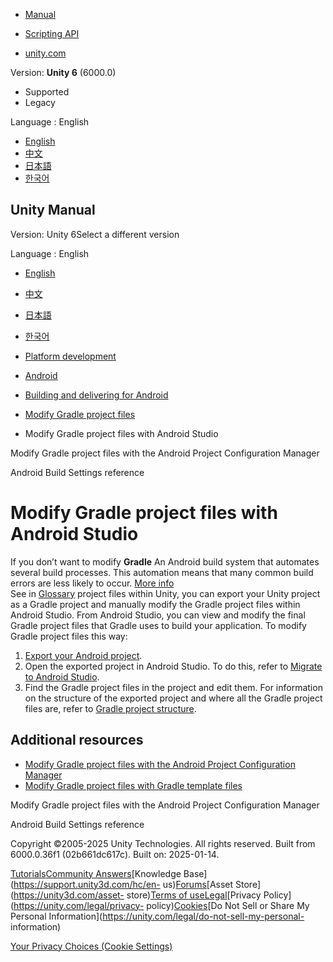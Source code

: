 [](https://docs.unity3d.com)

  * [Manual](../Manual/index.html)
  * [Scripting API](../ScriptReference/index.html)

  * [unity.com](https://unity.com/)

Version: **Unity 6** (6000.0)

  * Supported
  * Legacy

Language : English

  * [English](/Manual/android-modify-gradle-project-files-android-studio.html)
  * [中文](/cn/current/Manual/android-modify-gradle-project-files-android-studio.html)
  * [日本語](/ja/current/Manual/android-modify-gradle-project-files-android-studio.html)
  * [한국어](/kr/current/Manual/android-modify-gradle-project-files-android-studio.html)

[](https://docs.unity3d.com)

## Unity Manual

Version: Unity 6Select a different version

Language : English

  * [English](/Manual/android-modify-gradle-project-files-android-studio.html)
  * [中文](/cn/current/Manual/android-modify-gradle-project-files-android-studio.html)
  * [日本語](/ja/current/Manual/android-modify-gradle-project-files-android-studio.html)
  * [한국어](/kr/current/Manual/android-modify-gradle-project-files-android-studio.html)

  * [Platform development ](PlatformSpecific.html)
  * [Android](android.html)
  * [Building and delivering for Android](android-building-and-delivering.html)
  * [Modify Gradle project files](android-modify-gradle-project-files.html)
  * Modify Gradle project files with Android Studio

[](android-modify-gradle-project-files-agp.html)

Modify Gradle project files with the Android Project Configuration Manager

[](android-build-settings.html)

Android Build Settings reference

# Modify Gradle project files with Android Studio

If you don’t want to modify **Gradle** An Android build system that automates
several build processes. This automation means that many common build errors
are less likely to occur. [More info](android-gradle-overview.html)  
See in [Glossary](Glossary.html#Gradle) project files within Unity, you can
export your Unity project as a Gradle project and manually modify the Gradle
project files within Android Studio. From Android Studio, you can view and
modify the final Gradle project files that Gradle uses to build your
application. To modify Gradle project files this way:

  1. [Export your Android project](android-export-process.html).
  2. Open the exported project in Android Studio. To do this, refer to [Migrate to Android Studio](https://developer.android.com/studio/intro/migrate.html).
  3. Find the Gradle project files in the project and edit them. For information on the structure of the exported project and where all the Gradle project files are, refer to [Gradle project structure](android-gradle-overview.html#gradle-project-structure).

## Additional resources

  * [Modify Gradle project files with the Android Project Configuration Manager](android-modify-gradle-project-files-agp.html)
  * [Modify Gradle project files with Gradle template files](android-modify-gradle-project-files-templates.html)

[](android-modify-gradle-project-files-agp.html)

Modify Gradle project files with the Android Project Configuration Manager

[](android-build-settings.html)

Android Build Settings reference

Copyright ©2005-2025 Unity Technologies. All rights reserved. Built from
6000.0.36f1 (02b661dc617c). Built on: 2025-01-14.

[Tutorials](https://learn.unity.com/)[Community
Answers](https://answers.unity3d.com)[Knowledge
Base](https://support.unity3d.com/hc/en-
us)[Forums](https://forum.unity3d.com)[Asset Store](https://unity3d.com/asset-
store)[Terms of
use](https://docs.unity3d.com/Manual/TermsOfUse.html)[Legal](https://unity.com/legal)[Privacy
Policy](https://unity.com/legal/privacy-
policy)[Cookies](https://unity.com/legal/cookie-policy)[Do Not Sell or Share
My Personal Information](https://unity.com/legal/do-not-sell-my-personal-
information)

[Your Privacy Choices (Cookie Settings)](javascript:void\(0\);)

